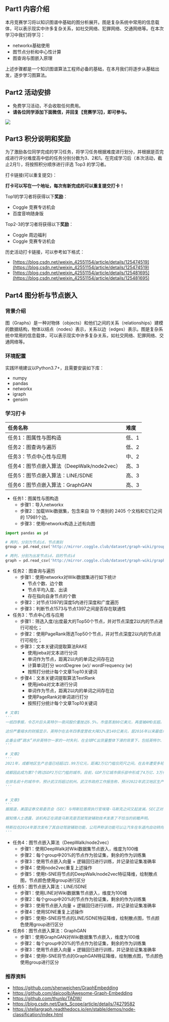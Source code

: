 <!-- Coggle 30 Days of ML（23年2月） -->
<!-- 30天入门数据竞赛 -->
<!-- 2023-02-01 -->
<!-- <a target="_blank" href="https://www.zhihu.com/people/ashui233/">阿水</a>, <a target="_blank" href="https://www.zhihu.com/people/wang-he-13-93">鱼遇雨欲语与余</a>-->
<!-- <a href="https://coggle.club/blog/30days-of-ml-202302">学习资料</a> -->

## Part1 内容介绍

本月竞赛学习将以知识图谱中基础的图分析展开。图是复杂系统中常用的信息载体，可以表示现实中许多复杂关系，如社交网络、犯罪网络、交通网络等。在本次学习中我们将学习：

- networkx基础使用
- 图节点分析和中心性计算
- 图查询与图嵌入原理

上述步骤都是一个知识图谱算法工程师必备的基础，在本月我们将逐步从基础出发，逐步学习图算法。

## Part2 活动安排


* 免费学习活动，不会收取任何费用。
* **请各位同学添加下面微信，并回复【竞赛学习】，即可参与。**

![](https://cdn.coggle.club/coggle666_qrcode.png)


## Part3 积分说明和奖励

为了激励各位同学完成的学习任务，将学习任务根据难度进行划分，并根据是否完成进行评分难度高中低的任务分别分数为3、2和1。在完成学习后（本次活动，截止2月1），将按照积分顺序进行评选 Top3 的学习者。

打卡链接(可以重复提交)：

**打卡可以写在一个地址，每次有新完成的可以重复提交打卡！**

Top1的学习者将获得以下**奖励**：
* Coggle 竞赛专访机会
* 百度音响随身版

Top2-3的学习者将获得以下**奖励**：
* Coggle 周边福利
* Coggle 竞赛专访机会

历史活动打卡链接，可以参考如下格式：
- [https://blog.csdn.net/weixin_42551154/article/details/125474519](https://blog.csdn.net/weixin_42551154/article/details/125474519)
- [https://blog.csdn.net/weixin_42551154/article/details/125481695](https://blog.csdn.net/weixin_42551154/article/details/125481695)


## Part4 图分析与节点嵌入

### 背景介绍

图（Graphs）是一种对物体（objects）和他们之间的关系（relationships）建模的数据结构，物体以结点（nodes）表示，关系以边（edges）表示。图是复杂系统中常用的信息载体，可以表示现实中许多复杂关系，如社交网络、犯罪网络、交通网络等。

### 环境配置

实践环境建议以Python3.7+，且需要安装如下库：
- numpy
- pandas
- networkx
- igraph
- gensim

### 学习打卡

| 任务名称                       | 难度  |
| :----------------------------- | :---- |
| 任务1：图属性与图构造        | 低、1 |
| 任务2：图查询与遍历        | 低、2 |
| 任务3：节点中心性与应用        | 中、2 |
| 任务4：图节点嵌入算法（DeepWalk/node2vec）        | 高、3 |
| 任务5：图节点嵌入算法：LINE/SDNE        | 高、3 |
| 任务6：图节点嵌入算法：GraphGAN        | 高、3 |


- 任务1：图属性与图构造
    - 步骤1：导入networkx
    - 步骤2：加载Wiki数据集，包含来自 19 个类别的 2405 个文档和它们之间的 17981个边。
    - 步骤3：使用networkx构造上述有向图

```python
import pandas as pd

# 两列，分别为节点id，节点类别
group = pd.read_csv('http://mirror.coggle.club/dataset/graph-wiki/group.txt.zip', sep='\t', header=None)

# 两列，分别为出发节点id，目的节点id
graph = pd.read_csv('http://mirror.coggle.club/dataset/graph-wiki/graph.txt.zip', sep='\t', header=None)
```

- 任务2：图查询与遍历
    - 步骤1：使用networkx对Wiki数据集进行如下统计
        - 节点个数、边个数
        - 节点平均入度、出读
        - 存在指向自身节点的个数
    - 步骤2：对节点1397的深度5内进行深度和广度遍历
    - 步骤3：判断节点1573与节点1397之间是否存在联通性
- 任务3：节点中心性与应用
    - 步骤1：筛选入度/出度最大的Top50个节点，并对节点深度2以内的节点进行可视化；
    - 步骤2：使用PageRank筛选Top50个节点，并对节点深度2以内的节点进行可视化；
    - 步骤3：文本关键词提取算法RAKE
        - 使用jieba对文本进行分词
        - 单词作为节点，距离2以内的单词之间存在边
        - 计算单词打分$\text { wordDegree }(w) / \text { wordFrequency }(w)$
        - 按照打分统计每个文章Top10关键词
    - 步骤4：文本关键词提取算法TextRank
        - 使用jieba对文本进行分词
        - 单词作为节点，距离2以内的单词之间存在边
        - 使用PageRank对单词进行打分
        - 按照打分统计每个文章Top10关键词
```python
# 文章1
'''
一纸四季报，令芯片巨头英特尔一夜间股价重挫近6.5%，市值蒸发80亿美元，再度被AMD反超。

这份严重缩水的财报显示，英特尔在去年四季度营收大降32%至140亿美元，是2016年以来最低单季收入；净利润由三季度的10.2亿美元转为近7亿美元净亏损；毛利率更从2021年四季度的53.6%大幅下降至39.2%。

此番业绩“跳水”并非英特尔一家的一时失利，在全球PC出货量整体下滑的背景下，包括英特尔、AMD、英伟达、高通在内的芯片企业，均在过去一年里出现不同程度的收入与利润下滑，但英特尔的确是其中的重灾区。
'''

# 文章2
'''
2021年，成都地区生产总值已经超过1.99万亿元，距离2万亿门槛仅咫尺之间。在去年遭受多轮疫情冲击及高温限电冲击的不利影响下，2022年，成都市实现地区生产总值20817.5亿元，按可比价格计算，比上年增长2.8%。

成都因此成为第7个跨过GDP2万亿门槛的城市。目前，GDP万亿城市俱乐部中形成了4万亿、3万亿、2万亿和万亿这四个梯队。上海和北京在2021年跨过了4万亿，深圳2021年跨过了3万亿，重庆、广州、苏州和成都则是2万亿梯队。

在排名前十的城市中，预计武汉将超过杭州。武汉市政府工作报告称，预计2022年武汉地区生产总值达到1.9万亿元左右。而杭州市统计局公布的数据显示，杭州2022年地区生产总值为18753亿元。受疫情影响，武汉在2020年GDP排名退居杭州之后。
'''


# 文章3
'''
据报道，美国证券交易委员会（SEC）与特斯拉首席执行官埃隆·马斯克之间又起波澜。SEC正对马斯克展开调查，主要审查内容是，马斯克是否参与了关于特斯拉自动驾驶软件的不恰当宣传。

据知情人士透露，该机构正在调查马斯克是否就驾驶辅助技术发表了不恰当的前瞻声明。

特斯拉在2014年首次发布了其自动驾驶辅助功能，公司声称该功能可以让汽车在车道内自动转向、加速和刹车。目前所有特斯拉车辆都内置了该软件。
'''

```

- 任务4：图节点嵌入算法（DeepWalk/node2vec）
    - 步骤1：使用DeepWalk对Wiki数据集节点嵌入，维度为100维
    - 步骤2：每个group中20%的节点作为验证集，剩余的作为训练集
    - 步骤3：使用节点嵌入向量 + 逻辑回归进行训练，并记录验证集准确率
    - 步骤4：使用node2vec重复上述操作
    - 步骤5：使用t-SNE将节点的DeepWalk/node2vec特征降维，绘制散点图，节点颜色使用group进行区分
- 任务5：图节点嵌入算法：LINE/SDNE
    - 步骤1：使用LINE对Wiki数据集节点嵌入，维度为100维
    - 步骤2：每个group中20%的节点作为验证集，剩余的作为训练集
    - 步骤3：使用节点嵌入向量 + 逻辑回归进行训练，并记录验证集准确率
    - 步骤4：使用SDNE重复上述操作
    - 步骤5：使用t-SNE将节点的LINE/SDNE特征降维，绘制散点图，节点颜色使用group进行区分
- 任务6：图节点嵌入算法：GraphGAN
    - 步骤1：使用GraphGAN对Wiki数据集节点嵌入，维度为100维
    - 步骤2：每个group中20%的节点作为验证集，剩余的作为训练集
    - 步骤3：使用节点嵌入向量 + 逻辑回归进行训练，并记录验证集准确率
    - 步骤4：使用t-SNE将节点的GraphGAN特征降维，绘制散点图，节点颜色使用group进行区分

### 推荐资料

- https://github.com/shenweichen/GraphEmbedding
- https://github.com/daicoolb/Awesome-Graph-Embedding
- https://github.com/thunlp/TADW/
- https://blog.csdn.net/Dark_Scope/article/details/74279582
- https://stellargraph.readthedocs.io/en/stable/demos/node-classification/index.html